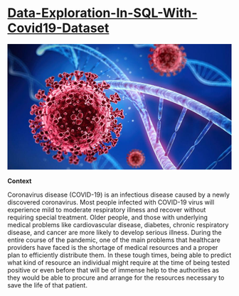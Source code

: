 # [Data-Exploration-In-SQL-With-Covid19-Dataset](https://github.com/Nwuguru-Chidiebere-Sullivan/Data-Exploration-In-SQL/blob/main/data_exploration_with_sql.sql)
![](/covid-19-variants.jpg)

**Context**

Coronavirus disease (COVID-19) is an infectious disease caused by a newly discovered coronavirus. Most people infected with COVID-19 virus will experience mild to moderate respiratory illness and recover without requiring special treatment. Older people, and those with underlying medical problems like cardiovascular disease, diabetes, chronic respiratory disease, and cancer are more likely to develop serious illness.
During the entire course of the pandemic, one of the main problems that healthcare providers have faced is the shortage of medical resources and a proper plan to efficiently distribute them. In these tough times, being able to predict what kind of resource an individual might require at the time of being tested positive or even before that will be of immense help to the authorities as they would be able to procure and arrange for the resources necessary to save the life of that patient.


